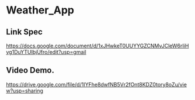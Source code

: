 # Weather_App
## Link Spec
https://docs.google.com/document/d/1xJHwkeT0UUYYGZCNMvJCleW6rIiHvg1DuYTUIbjUfro/edit?usp=gmail
## Video Demo.
https://drive.google.com/file/d/1IYFhe8dwfNB5Vr2fOnt8KDZ0tory8oZu/view?usp=sharing
